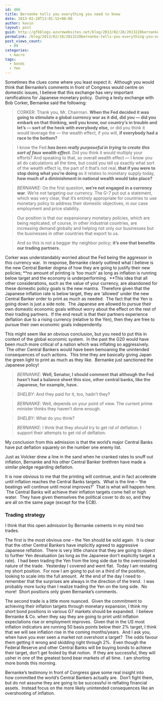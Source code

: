 ```yaml
---
id: 466
title: Bernanke tells you everything you need to know
date: 2013-02-28T13:01:52+00:00
author: kevin
layout: post
guid: http://gfbblogs.azurewebsites.net/blog/2013/02/28/2013228bernanke-tells-you-everything-you-need-to-know/
permalink: /blog/2013/02/28/2013228bernanke-tells-you-everything-you-need-to-know/
post_views_count:
  - 89
categories:
  - macro
tags:
  - bonds
  - Yen
---
```

Sometimes the clues come where you least expect it. &nbsp;Although you would think that Bernanke&#8217;s comments in front of Congress would centre on domestic issues, I believe that this exchange has very important ramifications for Japanese monetary policy. &nbsp;During a testy exchange with Bob Corker, Bernanke said the following:

> CORKER: Thank you, Mr. Chairman. **When the Fed decided it was going to stimulate a global currency war as it did, did you &#8212; did you embark on that thinking, well you know, our country&#8217;s in trouble and let&#8217;s &#8212; sort of the heck with everybody else,** or did you think it would leverage the &#8212; the wealth effect, if you will, **if everybody had a race to the bottom?**

> I know the Fed **_has been really purposeful in trying to create this sort of faux wealth effect._** Did you think it would multiply your efforts? And speaking to that, so overall wealth effect &#8212; I know you all do calculations all the time, but could you tell us exactly what sort of the wealth effect is, the part of it that&#8217;s not real, **that if you were to stop doing what you&#8217;re doing** as it relates to monetary supply today, **how much of a diminishment in national wealth would take place?**

> _BERNANKE:_ On the first question, **we&#8217;re not engaged in a currency war**. We&#8217;re not targeting our currency. The G-7 put out a statement, which was very clear, that it&#8217;s entirely appropriate for countries to use monetary policy to address their domestic objectives, in our case employment and price stability.

> Our position is that our expansionary monetary policies, which are being replicated, of course, in other industrial countries, are increasing demand globally and helping not only our businesses but the businesses in other countries that export to us.

> And so this is not a beggar thy neighbor policy; **it&#8217;s one that benefits our trading partners.**

Corker was understandably worried about the Fed being the aggressor in this currency war. &nbsp;In response, Bernanke clearly outlined what I believe is the new Central Banker dogma of how they are going to justify their new policies; **no amount of printing is &#8216;too much&#8217; as long as inflation is running below target and the economy is underperforming. &nbsp;**This idea that all other considerations, such as the value of your currency, are abandoned for these domestic policy goals is the new mantra. &nbsp;Therefore given that the Japanese inflation rate is below target, they are &#8216;allowed&#8217; under the new Central Banker order to print as much as needed. &nbsp;The fact that the Yen is going down is just a side note. &nbsp;The Japanese are allowed to pursue their own domestic economic goals without worry about the effect on the rest of their trading partners. &nbsp;If the end result is that their partners experience deflation due to a rising currency (relative to the Yen), then they are free to pursue their own economic goals independently.

This might seem like an obvious conclusion, but you need to put this in context of the global economic system. &nbsp;In the past the G20 would have been much more critical of a nation which was inflating so aggressively. &nbsp;The other Central Bankers would have been bemoaning the unintended consequences of such actions. &nbsp;This time they are basically giving Japan the green light to print as much as they like. &nbsp;Bernanke just sanctioned the Japanese policy!

> _BERNANKE_: **Well, Senator, I should comment that although the Fed hasn&#8217;t had a balance sheet this size, other central banks, like the Japanese, for example, have.**

> _SHELBY_: And they paid for it, too, hadn&#8217;t they?

> _BERNANKE_: Well, depends on your point of view. The current prime minister thinks they haven&#8217;t done enough.

> _SHELBY_: What do you think?

> _BERNANKE_: I think that they should try to get rid of deflation. I support their attempts to get rid of deflation.

My conclusion from this admission is that the world&#8217;s major Central Banks have put deflation squarely on the number one enemy list.

Just as Volcker drew a line in the sand when he cranked rates to snuff out inflation, Bernanke and his other Central Banker&nbsp;brethren&nbsp;have made a similar pledge regarding deflation.

It is now obvious to me that the printing will continue, and in fact accelerate until inflation reaches the Central Banks targets. &nbsp;What is the line &#8211; &#8216;the beatings will continue until moral improves?&#8217; &nbsp;That is what will happen here. &nbsp;The Central Banks will achieve their inflation targets come hell or high water. &nbsp;They have given themselves the political cover to do so, and they are all on the same page (except for the ECB).

### Trading strategy

I think that this open admission by Bernanke cements in my mind two trades. &nbsp;

The first is the most obvious one &#8211; the Yen should be sold again. &nbsp;It is clear that the other Central Bankers have implicitly agreed to aggressive Japanese reflation. &nbsp;There is very little chance that they are going to object to further Yen devaluation (as long as the Japanese don&#8217;t explicitly target a rate). &nbsp;I had been trading the Yen from the long side due to the overcrowded nature of the trade. &nbsp;Yesterday I covered and went flat. &nbsp;Today I am restating my short position. &nbsp;For now I am going to put on a third of the position, looking to scale into the full amount. &nbsp;At the end of the day I need to remember that the surprises are always in the direction of the trend. &nbsp;I was probably more lucky than I realize trading the Yen on the long side. &nbsp;No more! &nbsp;Short positions only given Bernanke&#8217;s comments.

The second trade is a little more nuanced. &nbsp;Given the commitment to achieving their inflation targets through monetary expansion, I think my short bond positions in various G7 markets should be expanded. &nbsp;I believe Bernanke & Co. when they say they are going to print until inflation expectations rise or employment improves. &nbsp;Given that in the US most inflation indicators are running 50 basis points below their 2% target, I think that we will see inflation rise in the coming months/years. &nbsp;And I ask you, when have you ever seen a market not overshoot a target? &nbsp;The odds favour them getting it wrong and skidding right through 2%. &nbsp;Even though the Federal Reserve and other Central Banks will be buying bonds to achieve their target, don&#8217;t get fooled by that notion. &nbsp;If they are successful, they will usher in one of the greatest bond bear markets of all time. &nbsp;I am shorting more bonds this morning.

Bernanke&#8217;s testimony in front of Congress gave some real insight into how&nbsp;committed&nbsp;the world&#8217;s Central Bankers actually are. &nbsp;Don&#8217;t fight them, but do not assume they are going to be successful in reflating financial assets. &nbsp;Instead focus on the more likely unintended consequences like an overshooting of inflation.</p> </p> </p> </p> </p> </p> </p></p>